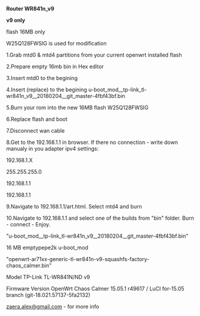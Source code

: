 <b>Router WR841n_v9</b>

<b>v9 only</b>
<p>
flash 16MB only<p>
<p>
W25Q128FWSIG is used for modification<p>

1.Grab mtd0 & mtd4 partitions from your current openwrt installed flash<p>
2.Prepare empty 16mb bin in Hex editor<p>
3.Insert mtd0 to the begining<p>
4.Insert (replace) to the begining u-boot_mod__tp-link_tl-wr841n_v9__20180204__git_master-4fbf43bf.bin<p>
5.Burn your rom into the new 16MB flash W25Q128FWSIG<p>
6.Replace flash and boot<p>
7.Disconnect wan cable<p>
8.Get to the 192.168.1.1 in browser. If there no connection - write down manualy in you adapter ipv4 settings:<p>

192.168.1.X<p>
255.255.255.0<p>
192.168.1.1<p>
<p>
192.168.1.1<p>
9.Navigate to 192.168.1.1/art.html. Select mtd4 and burn<p>
10.Navigate to 192.168.1.1 and select one of the builds from "bin" folder. Burn - connect - Enjoy.<p>
<p>
"u-boot_mod__tp-link_tl-wr841n_v9__20180204__git_master-4fbf43bf.bin"<p>
16 MB emptypepe2k u-boot_mod<p>
<p>
"openwrt-ar71xx-generic-tl-wr841n-v9-squashfs-factory-chaos_calmer.bin"<p>
Model	TP-Link TL-WR841N/ND v9<p>
Firmware Version	OpenWrt Chaos Calmer 15.05.1 r49617 / LuCI for-15.05 branch (git-18.021.57137-5fa2132)<p>
    
zaera.alex@gmail.com - for more info